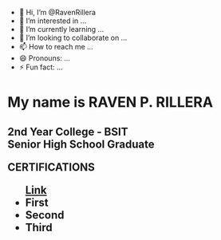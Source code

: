 - 👋 Hi, I’m @RavenRillera
- 👀 I’m interested in ...
- 🌱 I’m currently learning ...
- 💞️ I’m looking to collaborate on ...
- 📫 How to reach me ...
- 😄 Pronouns: ...
- ⚡ Fun fact: ...


<h1>My name is RAVEN P. RILLERA</h1>
<h2>2nd Year College - BSIT <br>
Senior High School Graduate <br>

CERTIFICATIONS
<ul>
  <a href="youtube.com">Link</a>
  <li>First</li>
  <li>Second</li>
  <li>Third</li>
</ul>


